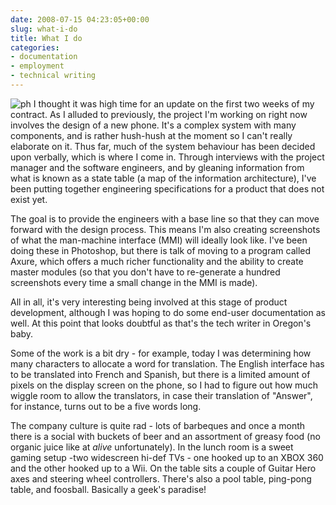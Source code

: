 ```yaml
---
date: 2008-07-15 04:23:05+00:00
slug: what-i-do
title: What I do
categories:
- documentation
- employment
- technical writing
---
```


![ph](http://wordbit.freehostia.com/wp-content/uploads/2008/07/ph.jpg) I thought it was high time for an update on the first two weeks of my contract. As I alluded to previously, the project I'm working on right now involves the design of a new phone. It's a complex system with many components, and is rather hush-hush at the moment so I can't really elaborate on it. Thus far, much of the system behaviour has been decided upon verbally, which is where I come in. Through interviews with the project manager and the software engineers, and by gleaning information from what is known as a state table (a map of the information architecture), I've been putting together engineering specifications for a product that does not exist yet. 


<!-- more -->
 

The goal is to provide the engineers with a base line so that they can move forward with the design process. This means I'm also creating screenshots of what the man-machine interface (MMI) will ideally look like. I've been doing these in Photoshop, but there is talk of moving to a program called Axure, which offers a much richer functionality and the ability to create master modules (so that you don't have to re-generate a hundred screenshots every time a small change in the MMI is made).

All in all, it's very interesting being involved at this stage of product development, although I was hoping to do some end-user documentation as well. At this point that looks doubtful as that's the tech writer in Oregon's baby. 

Some of the work is a bit dry - for example, today I was determining how many characters to allocate a word for translation. The English interface has to be translated into French and Spanish, but there is a limited amount of pixels on the display screen on the phone, so I had to figure out how much wiggle room to allow the translators, in case their translation of "Answer", for instance, turns out to be a five words long.

The company culture is quite rad - lots of barbeques and once a month there is a social with buckets of beer and an assortment of greasy food (no organic juice like at _alive_ unfortunately). In the lunch room is a sweet gaming setup -two widescreen hi-def TVs - one hooked up to an XBOX 360 and the other hooked up to a Wii. On the table sits a couple of Guitar Hero axes and steering wheel controllers. There's also a pool table, ping-pong table, and foosball. Basically a geek's paradise!

